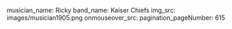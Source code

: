 musician_name: Ricky
band_name: Kaiser Chiefs
img_src: images/musician1905.png
onmouseover_src: 
pagination_pageNumber: 615